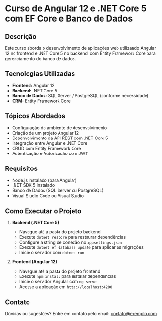 # Curso de Angular 12 e .NET Core 5 com EF Core e Banco de Dados

## Descrição

Este curso aborda o desenvolvimento de aplicações web utilizando Angular 12 no frontend e .NET Core 5 no backend, com Entity Framework Core para gerenciamento do banco de dados.

## Tecnologias Utilizadas

- **Frontend:** Angular 12
- **Backend:** .NET Core 5
- **Banco de Dados:** SQL Server / PostgreSQL (conforme necessidade)
- **ORM:** Entity Framework Core

## Tópicos Abordados

- Configuração do ambiente de desenvolvimento
- Criação de um projeto Angular 12
- Desenvolvimento da API REST com .NET Core 5
- Integração entre Angular e .NET Core
- CRUD com Entity Framework Core
- Autenticação e Autorizacão com JWT

## Requisitos

- Node.js instalado (para Angular)
- .NET SDK 5 instalado
- Banco de Dados (SQL Server ou PostgreSQL)
- Visual Studio Code ou Visual Studio

## Como Executar o Projeto

1. **Backend (.NET Core 5)**

   - Navegue até a pasta do projeto backend
   - Execute `dotnet restore` para restaurar dependências
   - Configure a string de conexão no `appsettings.json`
   - Execute `dotnet ef database update` para aplicar as migrações
   - Inicie o servidor com `dotnet run`

2. **Frontend (Angular 12)**
   - Navegue até a pasta do projeto frontend
   - Execute `npm install` para instalar dependências
   - Inicie o servidor Angular com `ng serve`
   - Acesse a aplicação em `http://localhost:4200`

## Contato

Dúvidas ou sugestões? Entre em contato pelo email: contato@exemplo.com
